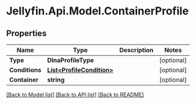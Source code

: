 
# Jellyfin.Api.Model.ContainerProfile

## Properties

Name | Type | Description | Notes
------------ | ------------- | ------------- | -------------
**Type** | **DlnaProfileType** |  | [optional] 
**Conditions** | [**List&lt;ProfileCondition&gt;**](ProfileCondition.md) |  | [optional] 
**Container** | **string** |  | [optional] 

[[Back to Model list]](../README.md#documentation-for-models)
[[Back to API list]](../README.md#documentation-for-api-endpoints)
[[Back to README]](../README.md)

